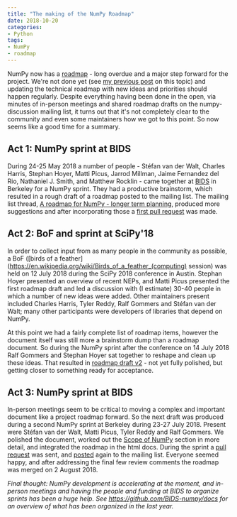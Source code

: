 ```yaml
---
title: "The making of the NumPy Roadmap"
date: 2018-10-20
categories:
- Python
tags:
- NumPy
- roadmap
---
```


NumPy now has a [roadmap](https://www.numpy.org/neps/index.html#roadmap) - long overdue and a major step forward for the project.  We're not done yet (see [my previous post](https://rgommers.github.io/2018/10/2018-numfocus-summit---a-summary/) on this topic) and updating the technical roadmap with new ideas and priorities should happen regularly.  Despite everything having been done in the open, via minutes of in-person meetings and shared roadmap drafts on the numpy-discussion mailing list, it turns out that it's not completely clear to the community and even some maintainers how we got to this point.  So now seems like a good time for a summary.

## Act 1: NumPy sprint at BIDS

During 24-25 May 2018 a number of people - Stéfan van der Walt, Charles Harris, Stephan Hoyer, Matti Picus, Jarrod Millman, Jaime Fernandez del Rio, Nathaniel J. Smith, and Matthew Rocklin - came together at [BIDS](https://bids.berkeley.edu/) in Berkeley for a NumPy sprint.  They had a productive brainstorm, which resulted in a rough draft of a roadmap posted to the mailing list.  The mailing list thread, [A roadmap for NumPy - longer term planning](https://mail.python.org/pipermail/numpy-discussion/2018-June/thread.html#78103), produced more suggestions and after incorporating those a [first pull request](https://github.com/numpy/numpy/pull/11446) was made.

## Act 2: BoF and sprint at SciPy'18

In order to collect input from as many people in the community as possible, a BoF ([birds of a feather](https://en.wikipedia.org/wiki/Birds_of_a_feather_(computing) session) was held on 12 July 2018 during the SciPy 2018 conference in Austin.  Stephan Hoyer presented an overview of recent NEPs, and Matti Picus presented the first roadmap draft and led a discussion with (I estimate) 30-40 people in which a number of new ideas were added.  Other maintainers present included Charles Harris, Tyler Reddy, Ralf Gommers and Stéfan van der Walt; many other participants were developers of libraries that depend on NumPy.

At this point we had a fairly complete list of roadmap items, however the document itself was still more a brainstorm dump than a roadmap document.  So during the NumPy sprint after the conference on 14 July 2018 Ralf Gommers and Stephan Hoyer sat together to reshape and clean up these ideas.  That resulted in [roadmap draft v2](https://github.com/numpy/numpy/wiki/NumPy-roadmap-v2) - not yet fully polished, but getting closer to something ready for acceptance.

## Act 3: NumPy sprint at BIDS

In-person meetings seem to be critical to moving a complex and important document like a project roadmap forward.  So the next draft was produced during a second NumPy sprint at Berkeley during 23-27 July 2018.  Present were Stéfan van der Walt, Matti Picus, Tyler Reddy and Ralf Gommers.  We polished the document, worked out the [Scope of NumPy](https://www.numpy.org/neps/scope.html) section in more detail, and integrated the roadmap in the html docs.  During the sprint a [pull request](https://github.com/numpy/numpy/pull/11611) was sent, and [posted](https://mail.python.org/pipermail/numpy-discussion/2018-July/thread.html#78458) again to the mailing list.  Everyone seemed happy, and after addressing the final few review comments the roadmap was merged on 2 August 2018.

*Final thought: NumPy development is accelerating at the moment, and in-person meetings and having the people and funding at BIDS to organize sprints has been a huge help. See https://github.com/BIDS-numpy/docs for an overview of what has been organized in the last year.*
